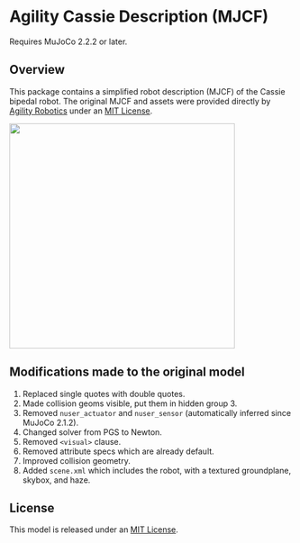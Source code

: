 # Agility Cassie Description (MJCF)

Requires MuJoCo 2.2.2 or later.

## Overview

This package contains a simplified robot description (MJCF) of the Cassie
bipedal robot. The original MJCF and assets were provided directly by
[Agility Robotics](http://www.agilityrobotics.com/) under an
[MIT License](LICENSE).

<p float="left">
  <img src="cassie.png" width="400">
</p>

## Modifications made to the original model

1. Replaced single quotes with double quotes.
2. Made collision geoms visible, put them in hidden group 3.
3. Removed `nuser_actuator` and `nuser_sensor` (automatically inferred since
   MuJoCo 2.1.2).
4. Changed solver from PGS to Newton.
5. Removed `<visual>` clause.
6. Removed attribute specs which are already default.
7. Improved collision geometry.
8. Added `scene.xml` which includes the robot, with a textured groundplane, skybox, and haze.

## License

This model is released under an [MIT License](LICENSE).
